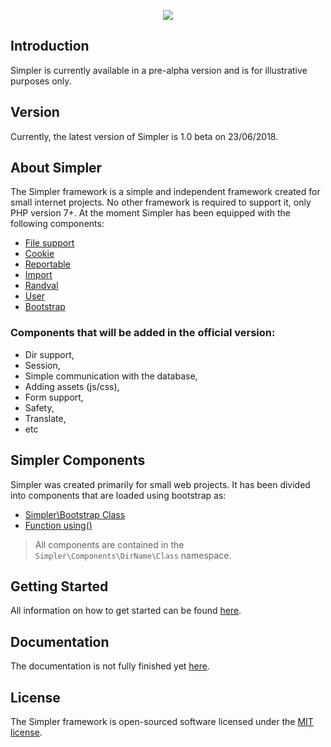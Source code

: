 <p align="center"><img src="https://i.imgur.com/PwAmfWm.png"></img></p>

## Introduction
Simpler is currently available in a pre-alpha version and is for illustrative purposes only.

## Version
Currently, the latest version of Simpler is 1.0 beta on 23/06/2018.

## About Simpler
The Simpler framework is a simple and independent framework created for small internet projects. No other framework is required to support it, only PHP version 7+. At the moment Simpler has been equipped with the following components:

- [File support](https://github.com/sopskirk/simpler/wiki/Facdes-Components#File)
- [Cookie](https://github.com/sopskirk/simpler/wiki/Http-Components#Cookie)
- [Reportable](https://github.com/sopskirk/simpler/wiki/Reports-Components#Reportable)
- [Import](https://github.com/sopskirk/simpler/wiki/Import-Component)
- [Randval](https://github.com/sopskirk/simpler/wiki/Randval-Component)
- [User](https://github.com/sopskirk/simpler/wiki/User-Component)
- [Bootstrap](https://github.com/sopskirk/simpler/wiki/Bootstrap)

### Components that will be added in the official version:
- Dir support,
- Session,
- Simple communication with the database,
- Adding assets (js/css),
- Form support,
- Safety,
- Translate,
- etc

## Simpler Components
Simpler was created primarily for small web projects. It has been divided into components that are loaded using bootstrap as:
- [Simpler\Bootstrap Class](https://github.com/sopskirk/simpler/wiki/Bootstrap#class)
- [Function using()](https://github.com/sopskirk/simpler/wiki/Bootstrap#function)

> All components are contained in the `Simpler\Components\DirName\Class` namespace.


## Getting Started
All information on how to get started can be found [here](https://github.com/sopskirk/simpler/wiki/Introduction).

## Documentation
The documentation is not fully finished yet [here](https://github.com/sopskirk/simpler/wiki).

## License
The Simpler framework is open-sourced software licensed under the [MIT license](https://opensource.org/licenses/MIT).
